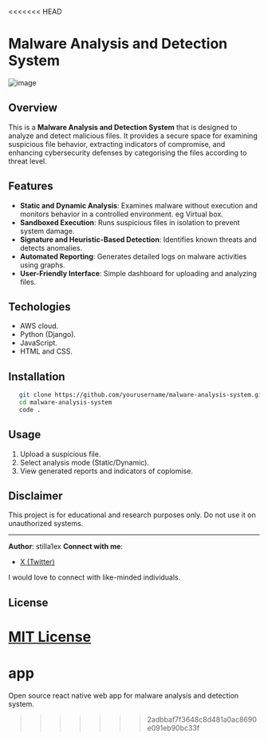 <<<<<<< HEAD
# Malware Analysis and Detection System
![image](https://github.com/user-attachments/assets/8652a7aa-34f5-49cc-a3a4-dcafaad2db9c)
 
## Overview
This is a **Malware Analysis and Detection System** that is designed to analyze and detect malicious files. It provides a secure space for examining suspicious file behavior, extracting indicators of compromise, and enhancing cybersecurity defenses by categorising the files according to threat level.

## Features
- **Static and Dynamic Analysis**: Examines malware without execution and monitors behavior in a controlled environment. eg Virtual box.
- **Sandboxed Execution**: Runs suspicious files in isolation to prevent system damage.
- **Signature and Heuristic-Based Detection**: Identifies known threats and detects anomalies.
- **Automated Reporting**: Generates detailed logs on malware activities using graphs.
- **User-Friendly Interface**: Simple dashboard for uploading and analyzing files.

## Techologies
- AWS cloud.
- Python (Django).
- JavaScript.
- HTML and CSS.

## Installation
```bash
   git clone https://github.com/yourusername/malware-analysis-system.git
   cd malware-analysis-system
   code .
```

## Usage
1. Upload a suspicious file.
2. Select analysis mode (Static/Dynamic).
3. View generated reports and indicators of coplomise.

## Disclaimer
This project is for educational and research purposes only. Do not use it on unauthorized systems.

---
**Author**: stilla1ex
**Connect with me**:  
- [X (Twitter)](https://x.com/stilla1ex)  

I would love to connect with like-minded individuals. 

## License
[MIT License](LICENSE)
=======
# app
Open source react native web app for malware analysis and detection system.
>>>>>>> 2adbbaf7f3648c8d481a0ac8690e091eb90bc33f
